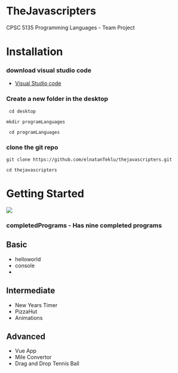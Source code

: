 # TheJavascripters

 CPSC 5135 Programming Languages - Team Project

# Installation

### download visual studio code 
* [Visual Studio code](https://code.visualstudio.com/)
### Create a new folder in the desktop 
` cd desktop`

`mkdir programLanguages`

` cd programLanguages`
### clone the git repo  
` git clone https://github.com/elnatanTeklu/thejavascripters.git `

`cd thejavascripters`

# Getting Started

![](.gif)


### completedPrograms - Has nine completed programs

## Basic
* helloworld
* console
* 

## Intermediate
* New Years Timer
* PizzaHut
* Animations

## Advanced 
* Vue App
* Mile Convertor
* Drag and Drop Tennis Ball 
